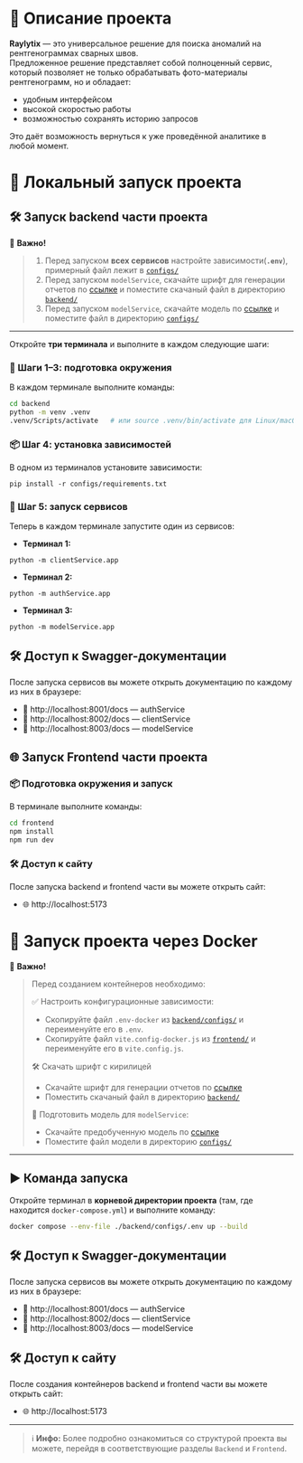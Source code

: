 # 📌 **Описание проекта**  

**Raylytix** — это универсальное решение для поиска аномалий на рентгенограммах сварных швов.  
Предложенное решение представляет собой полноценный сервис, который позволяет не только обрабатывать фото-материалы рентгенограмм, но и обладает:
- удобным интерфейсом  
- высокой скоростью работы  
- возможностью сохранять историю запросов  
 
Это даёт возможность вернуться к уже проведённой аналитике в любой момент.

# 🚀 Локальный запуск проекта

## 🛠️ Запуск backend части проекта

📌 **Важно!** 
> 1. Перед запуском **всех сервисов** настройте зависимости(**`.env`**), примерный файл лежит в [`configs/`](https://github.com/Serfetto/techsquad/tree/main/backend/configs)
> 2. Перед запуском `modelService`, скачайте шрифт для генерации отчетов по [ссылке](https://drive.google.com/file/d/1xxvl2KyPHcil1-I7lEK1CkPAm5APblP-/view?usp=sharing) и поместите скачаный файл в директорию [`backend/`](https://github.com/Serfetto/techsquad/tree/main/backend)
> 3. Перед запуском `modelService`, скачайте модель по [ссылке](https://drive.google.com/file/d/1o-8-9i3Aa5lpI3hzjGHHf4MdHv2VBV_o/view?usp=sharing) и поместите файл в директорию [`configs/`](https://github.com/Serfetto/techsquad/tree/main/backend/configs)

---

Откройте **три терминала** и выполните в каждом следующие шаги:

### 🔄 Шаги 1–3: подготовка окружения

В каждом терминале выполните команды:

```bash
cd backend
python -m venv .venv
.venv/Scripts/activate   # или source .venv/bin/activate для Linux/macOS
```
### 📦 Шаг 4: установка зависимостей

В одном из терминалов установите зависимости:

```
pip install -r configs/requirements.txt
```

### 🚀 Шаг 5: запуск сервисов

Теперь в каждом терминале запустите один из сервисов:

- **Терминал 1:** 
```
python -m clientService.app
```
- **Терминал 2:** 
```
python -m authService.app
```
- **Терминал 3:**
```
python -m modelService.app
```
## 🛠️ Доступ к Swagger-документации
После запуска сервисов вы можете открыть документацию по каждому из них в браузере:

- 🔐 http://localhost:8001/docs — authService
- 👥 http://localhost:8002/docs — clientService
- 🤖 http://localhost:8003/docs — modelService

## 🌐 Запуск Frontend части проекта

### 📦 Подготовка окружения и запуск
В терминале выполните команды:

```bash
cd frontend
npm install
npm run dev
```
### 🛠️ Доступ к сайту
После запуска backend и frontend части вы можете открыть сайт:
- 🌐 http://localhost:5173

# 🚀 Запуск проекта через Docker

📌 **Важно!**  
> Перед созданием контейнеров необходимо:
>
> ✅ Настроить конфигурационные зависимости:
> - Скопируйте файл `.env-docker` из [`backend/configs/`](https://github.com/Serfetto/techsquad/tree/main/backend/configs) и переименуйте его в `.env`.
> - Скопируйте файл `vite.config-docker.js` из [`frontend/`](https://github.com/Serfetto/techsquad/tree/main/frontend/) и переименуйте его в `vite.config.js`.
>
> 🛠️ Скачать шрифт с кирилицей
> - Скачайте шрифт для генерации отчетов по [ссылке](https://drive.google.com/file/d/1xxvl2KyPHcil1-I7lEK1CkPAm5APblP-/view?usp=sharing)
> - Поместить скачаный файл в директорию [`backend/`](https://github.com/Serfetto/techsquad/tree/main/backend)
> 
> 🤖 Подготовить модель для `modelService`:
> - Скачайте предобученную модель по [ссылке](https://drive.google.com/file/d/1o-8-9i3Aa5lpI3hzjGHHf4MdHv2VBV_o/view?usp=sharing)
> - Поместите файл модели в директорию [`configs/`](https://github.com/Serfetto/techsquad/tree/main/backend/configs)

---

## ▶️ Команда запуска

Откройте терминал в **корневой директории проекта** (там, где находится `docker-compose.yml`) и выполните команду:

```bash
docker compose --env-file ./backend/configs/.env up --build
```

## 🛠️ Доступ к Swagger-документации
После запуска сервисов вы можете открыть документацию по каждому из них в браузере:

- 🔐 http://localhost:8001/docs — authService
- 👥 http://localhost:8002/docs — clientService
- 🤖 http://localhost:8003/docs — modelService

## 🛠️ Доступ к сайту
После создания контейнеров backend и frontend части вы можете открыть сайт:
- 🌐 http://localhost:5173

---

> ℹ️ **Инфо:** Более подробно ознакомиться со структурой проекта вы можете, перейдя в соответствующие разделы `Backend` и `Frontend`.
